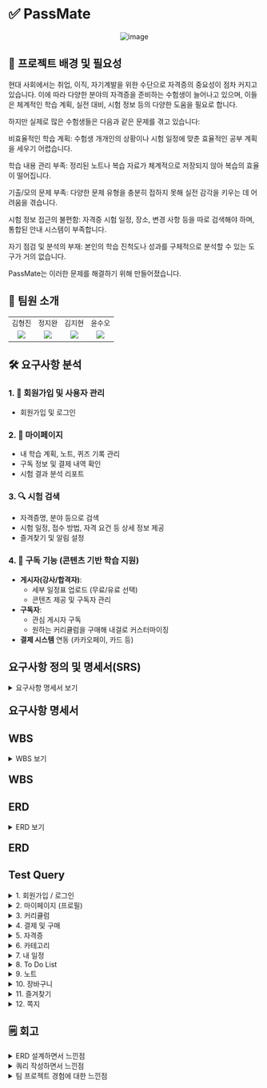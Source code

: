 # ✅ PassMate
<p align = "center">
    <img width="438" alt="image" src="https://github.com/user-attachments/assets/2d8e93b3-4fa4-4125-9b46-f832d358ea2f" />
</p>

## 📌 프로젝트 배경 및 필요성
현대 사회에서는 취업, 이직, 자기계발을 위한 수단으로 자격증의 중요성이 점차 커지고 있습니다. 이에 따라 다양한 분야의 자격증을 준비하는 수험생이 늘어나고 있으며, 이들은 체계적인 학습 계획, 실전 대비, 시험 정보 등의 다양한 도움을 필요로 합니다.

하지만 실제로 많은 수험생들은 다음과 같은 문제를 겪고 있습니다:

비효율적인 학습 계획: 수험생 개개인의 상황이나 시험 일정에 맞춘 효율적인 공부 계획을 세우기 어렵습니다.

학습 내용 관리 부족: 정리된 노트나 복습 자료가 체계적으로 저장되지 않아 복습의 효율이 떨어집니다.

기출/모의 문제 부족: 다양한 문제 유형을 충분히 접하지 못해 실전 감각을 키우는 데 어려움을 겪습니다.

시험 정보 접근의 불편함: 자격증 시험 일정, 장소, 변경 사항 등을 따로 검색해야 하며, 통합된 안내 시스템이 부족합니다.

자기 점검 및 분석의 부재: 본인의 학습 진척도나 성과를 구체적으로 분석할 수 있는 도구가 거의 없습니다.

PassMate는 이러한 문제를 해결하기 위해 만들어졌습니다.

## 👥 팀원 소개
<table>
    <tr>
    <td align="center"> 김형진</td>
    <td align="center"> 정지완</td>
    <td align="center"> 김지현</td>
    <td align="center"> 윤수오</td>
  </tr>
  <tr>
    <td align="center"><a href="https://github.com/JeaPple" target="_blank"><img src="https://img.shields.io/badge/GitHub-181717?style=flat-square&logo=github&logoColor=white"/></a>
    </td>
    <td align="center"><a href="https://github.com/FOJF" target="_blank"><img src="https://img.shields.io/badge/GitHub-181717?style=flat-square&logo=github&logoColor=white"/></a>
    </td>
    <td align="center"><a href="https://github.com/Jihyeon0804" target="_blank"><img src="https://img.shields.io/badge/GitHub-181717?style=flat-square&logo=github&logoColor=white"/></a> 
    </td>
    <td align="center"><a href="https://github.com/SuOhYoon" target="_blank"><img src="https://img.shields.io/badge/GitHub-181717?style=flat-square&logo=github&logoColor=white"/></a>
    </td>
  </tr>
</table>

## 🛠 요구사항 분석 

### 1. 👤 회원가입 및 사용자 관리
- 회원가입 및 로그인

### 2. 🙋 마이페이지
- 내 학습 계획, 노트, 퀴즈 기록 관리
- 구독 정보 및 결제 내역 확인
- 시험 결과 분석 리포트

### 3. 🔍 시험 검색
- 자격증명, 분야 등으로 검색
- 시험 일정, 접수 방법, 자격 요건 등 상세 정보 제공
- 즐겨찾기 및 알림 설정

### 4. 🔔 구독 기능 (콘텐츠 기반 학습 지원)
- **게시자(강사/합격자)**:
  - 세부 일정표 업로드 (무료/유료 선택)
  - 콘텐츠 제공 및 구독자 관리
- **구독자**:
  - 관심 게시자 구독
  - 원하는 커리큘럼을 구매해 내걸로 커스터마이징
- **결제 시스템** 연동 (카카오페이, 카드 등)
## 요구사항 정의 및 명세서(SRS)
<details>
  <summary>요구사항 명세서 보기</summary>
   <img width="541" alt="image" src="https://github.com/user-attachments/assets/8fae1045-83d5-4ef5-83aa-bcf0de21f684" />
</details>

<div style="font-size: 1.5em; font-weight: bold; margin-top: 20px;">
  <a href='https://docs.google.com/spreadsheets/d/1azD9ngW6ANW52FXT8A1tjiuJfzOj7GC8E5NayK5wBeg/edit?gid=1725882102#gid=1725882102' style="text-decoration: none; color: inherit;">
    요구사항 명세서
  </a>
</div>

## WBS
<details>
  <summary>WBS 보기</summary>
   <img width="1069" alt="image" src="https://github.com/user-attachments/assets/3e6e2e05-cce3-40ae-acb1-c79b1b82033a" />
</details>

<div style="font-size: 1.5em; font-weight: bold; margin-top: 20px;">
  <a href='https://docs.google.com/spreadsheets/d/1azD9ngW6ANW52FXT8A1tjiuJfzOj7GC8E5NayK5wBeg/edit?gid=688805274#gid=688805274' style="text-decoration: none; color: inherit;">
    WBS
  </a>
</div>


## ERD
<details>
  <summary>ERD 보기</summary>
   <img width="1069" alt="image" src="https://github.com/user-attachments/assets/6542dcdf-0ea8-4090-bc7c-f7163ef0e6c4" />
</details>

<div style="font-size: 1.5em; font-weight: bold; margin-top: 20px;">
  <a href='https://www.erdcloud.com/d/CjT9RaDnSCdBeAjtK' style="text-decoration: none; color: inherit;">
    ERD
  </a>
</div>

## Test Query
<details>
  <summary>1. 회원가입 / 로그인</summary>

  <details><summary>회원가입</summary>
    <img src="https://github.com/user-attachments/assets/905684d8-1e4c-470e-8b24-2f6bdf2c5a73" width="800">
  </details>

  <details><summary>로그인</summary>
    <img src="https://github.com/user-attachments/assets/280d6228-bcf0-4ddd-9c45-5c45cc55dfe1" width="700">
    <img src="https://github.com/user-attachments/assets/0de1b5fe-d939-4061-9b58-8d3b26799f0c" width="700">
  </details>

  <details><summary>로그아웃</summary>
  </details>

  <details><summary>회원 탈퇴</summary>
    <img src="https://github.com/user-attachments/assets/e875af3b-45e4-446f-90ab-2a9a21cf4e33" width="800">
  </details>
</details>

<details>
  <summary>2. 마이페이지 (프로필)</summary>

  <details><summary>내 정보 조회</summary>
    <img src="https://github.com/user-attachments/assets/1f33cedf-ad52-41cd-be79-e0b0fa2f9221" width="700">
    <img src="https://github.com/user-attachments/assets/83284145-b9e6-4514-b7dd-5f24d06c5b13" width="800">
  </details>

  <details><summary>내 정보 수정</summary>
    <img src="https://github.com/user-attachments/assets/3364f673-022a-48c9-beef-9561510e14b3" width="700">
    <img src="https://github.com/user-attachments/assets/67a54979-78a2-4570-b554-3105f775fb97" width="800">
  </details>

  <details><summary>정산일 설정</summary>
    <img src="https://github.com/user-attachments/assets/7c3e03fa-0711-4828-9051-c73b41090178" width="800">
    <img src="https://github.com/user-attachments/assets/75430c4c-f2a6-40c4-a540-93bec6151d75" width="800">
  </details>

  <details><summary>정산 조회</summary>
    <img src="https://github.com/user-attachments/assets/76427e65-de72-41e5-9efb-3caba149b8e2" width="800">
    <img src="https://github.com/user-attachments/assets/3cbd738e-9c88-4d09-bed5-1893f9113fe7" width="800">
  </details>

  <details><summary>정산 처리</summary>
    <img src="https://github.com/user-attachments/assets/d0f75016-1415-4d92-8c1e-38734dd3127b" width="800">
    <img src="https://github.com/user-attachments/assets/07692d63-9a11-4a74-9e82-b9e2f96408c8" width="800">
  </details>
</details>

<details>
  <summary>3. 커리큘럼</summary>

  <details><summary>등록</summary><img src="https://github.com/user-attachments/assets/89123429-849b-48c0-bb0f-74e76b52bc9e" width="1000"></details>
  <details><summary>수정</summary><img src="https://github.com/user-attachments/assets/e4d900fe-6002-46da-8218-0746e735a7ea" width="1000"></details>
  <details><summary>삭제</summary><img src="https://github.com/user-attachments/assets/a3789f59-59f5-49ed-bcbf-c9c2ad61d014" width="1000"></details>
  <details><summary>조회</summary><img src="https://github.com/user-attachments/assets/c193ac66-2167-4cb9-8c77-d062181f9c0f" width="1000"></details>

</details>

<details>
  <summary>4. 결제 및 구매</summary>

  <details><summary>결제 수단 추가</summary><img src="images/payment/1_결제 수단 추가.png"></details>
  <details><summary>결제 수단 삭제</summary><img src="images/payment/2_결제 수단 삭제.png"></details>

  <details><summary>환불</summary>
    <br>구매내역 조회
    <img src="images/payment/3_환불가능여부 포함한 구매내역 조회.png">
    <br>환불처리
    <img src="images/payment/3_환불처리.png">
  </details>

  <details><summary>구매 가능한 커리큘럼 조회</summary><img src="images/payment/4_구매가능한커리큘럼조회.png"></details>
  <details><summary>구매</summary><img src="images/payment/5_구매.png"></details>
  <details><summary>구매 확정</summary>
    <br>자동 확정 전
    <img src="images/payment/6_자동 구매 확정 처리 전.png">
    <br>자동 확정 후
    <img src="images/payment/6_자동 구매 확정 처리 후.png">
    <br>수동 확정 후
    <img src="images/payment/6_수동 구매 확정 처리 후.png">
  </details>
  <details><summary>결제 내역 조회</summary><img src="images/payment/7_결제 내역 조회.png"></details>

</details>

<details>
  <summary>5. 자격증</summary>

  <details><summary>상세 정보 조회</summary><img src="https://github.com/user-attachments/assets/1e025b24-89b8-4f2a-8d63-48db3acc54ff" width="1000"></details>
  <details><summary>생성</summary><img src="https://github.com/user-attachments/assets/aa0b4308-8f43-4a77-9003-1f313cab1811" width="1000"></details>
  <details><summary>수정</summary>
    <img src="https://github.com/user-attachments/assets/43ec2d01-4a17-4e14-8366-ea428dee7ddd" width="1000">
    <img src="https://github.com/user-attachments/assets/5d56f7cd-ca0d-4ce1-ba4a-4f28b7de00c6" width="1000">
    <img src="https://github.com/user-attachments/assets/dac157eb-6e2e-414c-b758-d5979bab9805" width="1000">
  </details>
  <details><summary>삭제</summary><img src="https://github.com/user-attachments/assets/224b7904-9d72-478f-bfcc-19a957828165" width="1000"></details>

</details>

<details>
  <summary>6. 카테고리</summary>

  <details><summary>조회</summary><img src="https://github.com/user-attachments/assets/d146fc08-ee53-4840-b1d7-8053e5bb9695" width="1000"></details>
  <details><summary>생성</summary><img src="https://github.com/user-attachments/assets/e72f66bc-80c4-4521-a0fe-5e12cb1f1327" width="1000"></details>
  <details><summary>수정</summary><img src="https://github.com/user-attachments/assets/2d7ee1da-b215-431d-b0f6-1b647fbb9d4e" width="1000"></details>
  <details><summary>삭제</summary><img src="https://github.com/user-attachments/assets/26f8eace-62b2-422d-b016-8e6f1b7c2ac6" width="1000"></details>

</details>

<details>
  <summary>7. 내 일정</summary>

  <details><summary>일정 생성</summary>
    <img src="https://github.com/user-attachments/assets/e616b3e3-dca6-4da9-b3e2-3d67bccb671d" width="700">
    <img src="https://github.com/user-attachments/assets/98ebe52e-50a9-414a-8670-d690d60b1a40" width="1000">
  </details>
  <details><summary>일정 수정</summary><img src="https://github.com/user-attachments/assets/e788603e-ca61-452e-80ca-364d442cb8a3" width="700"></details>
  <details><summary>일정 삭제</summary><img src="https://github.com/user-attachments/assets/bca8c057-7142-4356-a745-012fa4470dd8" width="600"></details>
  <details><summary>카테고리 선택</summary><img src="https://github.com/user-attachments/assets/b4bf4536-4997-4fa8-aaee-2e74ec257073" width="800"></details>
  <details><summary>복습 주기 / 회차 선택</summary><img src="https://github.com/user-attachments/assets/957e2ab2-e7f3-4f99-b3c9-db58193e6d17" width="700"></details>

</details>

<details>
  <summary>8. To Do List</summary>

  <details><summary>생성</summary><img src="https://github.com/user-attachments/assets/275bc846-55a0-497c-a9fc-91d3ce648e03" width="600"></details>
  <details><summary>수정</summary><img src="https://github.com/user-attachments/assets/d51eb9b1-1a54-4f17-b913-552dc86c62a2" width="700"></details>
  <details><summary>삭제</summary><img src="https://github.com/user-attachments/assets/33861377-4f84-4981-88db-c6f5ee4aa859" width="500"></details>

</details>

<details>
  <summary>9. 노트</summary>

  <details><summary>생성</summary><img src="https://github.com/user-attachments/assets/03293543-9916-4fee-8cc0-7aa7cacfa769" width="700"></details>
  <details><summary>수정</summary><img src="https://github.com/user-attachments/assets/7ad1eb89-859b-4008-898a-3c9c0f20bc2c" width="800"></details>
  <details><summary>삭제</summary><img src="https://github.com/user-attachments/assets/20fbfdb3-4cbd-4331-a044-4fcf5560b1f8" width="800"></details>

</details>

<details>
  <summary>10. 장바구니</summary>

  <details><summary>커리큘럼 추가</summary><img src="https://github.com/user-attachments/assets/3dc350ea-c8f5-4eb7-8e9d-63915d5cbf5e" width="1000"></details>
  <details><summary>커리큘럼 삭제</summary><img src="https://github.com/user-attachments/assets/86b78e73-ef83-4d3e-850e-40c2abebe9c9" width="1000"></details>

</details>

<details>
  <summary>11. 즐겨찾기</summary>

  <details><summary>설정</summary>
    <img src="https://github.com/user-attachments/assets/576b05ae-e430-4255-84e0-6f68195263aa" width="800">
    <img src="https://github.com/user-attachments/assets/b5ad1452-1de1-448a-a1cc-31ec2a7a2d47" width="800">
  </details>

  <details><summary>해제</summary>
    <img src="https://github.com/user-attachments/assets/c15424a1-aa57-4f47-a4a1-cca1443e1fe0" width="800">
    <img src="https://github.com/user-attachments/assets/65fc9219-b538-4086-8751-2aff804ed6ed" width="800">
  </details>

</details>

<details>
  <summary>12. 쪽지</summary>

  <details><summary>쪽지 보내기</summary>
    <img src="https://github.com/user-attachments/assets/ff059368-6602-48e8-af0b-13496783c9ca" width="800">
    <img src="https://github.com/user-attachments/assets/f7ebb20c-586b-4830-97f4-6900ce7a3d1e" width="800">
  </details>

  <details><summary>쪽지함 새로고침</summary>
    <img src="https://github.com/user-attachments/assets/a8cc9c0e-415e-41e7-acd1-5e669d73362b" width="800">
    <img src="https://github.com/user-attachments/assets/9eeadf8a-abac-4cde-9b00-6908258cb93d" width="800">
  </details>

  <details><summary>쪽지 읽기</summary>
    <img src="https://github.com/user-attachments/assets/208d709b-d868-4eea-8c67-23b46049267e" width="800">
    <img src="https://github.com/user-attachments/assets/e9b2df96-679f-444a-9385-56acc6cb9b6c" width="800">
  </details>

  <details><summary>쪽지 삭제</summary>
    <img src="https://github.com/user-attachments/assets/09e4377c-40f5-4ddf-8dec-0273d22d87cf" width="700">
    <img src="https://github.com/user-attachments/assets/1a6bc304-f82e-4577-b400-295b336075f2" width="800">
  </details>

</details>

## 🗒️ 회고
<details>
    <summary>ERD 설계하면서 느낀점</summary>
</details>
<details>
    <summary>쿼리 작성하면서 느낀점</summary>
</details>
<details>
    <summary>팀 프로젝트 경험에 대한 느낀점</summary>
    
    이번 데이터베이스 설계 프로젝트를 진행하며 팀원 모두 다양한 관점에서 고민하고 협력함으로써 설계의 완성도를 높일 수 있었습니다.
    
    💡 테스트 쿼리와 시나리오 기반 검증
    초기에는 단순한 CRUD 위주의 테스트 쿼리에 집중했으나, 실제로 발생할 수 있는 시나리오를 고려하지 않은 채 격리된 테이블만을 대상으로 검증하였습니다. 이후 여러 테이블 간의 관계를 고려해 가상의 상황을 구성하고, 복합적인 조인 쿼리를 통해 현실적인 테스트 케이스를 작성하는 방향으로 전환하며 한층 더 실전적인 검증이 가능해졌습니다.
    
    🤝 협업을 통한 더 나은 설계
    팀 프로젝트로 진행되면서 설계 과정에서 발생한 다양한 문제들을 팀원들과 적극적으로 공유하고 논의하였습니다. 이를 통해 개인적으로는 떠올리지 못했던 다양한 아이디어를 접할 수 있었고, 결과적으로 더 완성도 높은 구조로 개선해 나갈 수 있었습니다. 협업을 통해 DB 설계에 대한 사고력과 실무적인 이해도를 높일 수 있는 좋은 경험이 되었습니다.
    
    🎯 설계의 복잡성과 소통의 중요성
    처음에는 단순히 "DB만 설계하면 되겠지"라는 안일한 생각도 있었지만, 설계 과정에서 발생하는 여러 문제 상황에 대해 팀원들과 끊임없이 대화하고 조율하면서 DB 설계가 얼마나 복잡하고 섬세한 작업인지 몸소 느끼게 되었습니다. 또한 프로그램 없이 DB에 직접 데이터를 입력하며 테스트를 진행하면서, 실제 서비스 개발에서 프로그램이 제공하는 편의성과 자동화의 중요성도 절감할 수 있었습니다.
    
    🙌 마무리하며
    모든 팀원들이 맡은 역할을 책임감 있게 수행했고, 소통과 협업도 원활하게 이루어져 프로젝트를 성공적으로 마무리할 수 있었습니다. 끝까지 함께 고민하고 노력해준 팀원들에게 진심으로 감사드립니다.
</details>
